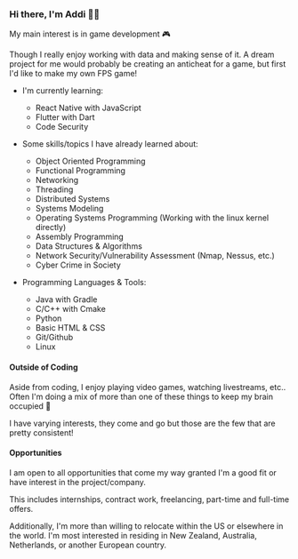### Hi there, I'm Addi 👋🏻


My main interest is in game development 🎮

Though I really enjoy working with data and making sense of it.  A dream project for me would probably be creating an anticheat for a game, but first I'd like to make my own FPS game!  

- I'm currently learning:
  - React Native with JavaScript
  - Flutter with Dart
  - Code Security
  
- Some skills/topics I have already learned about:
  - Object Oriented Programming
  - Functional Programming
  - Networking
  - Threading
  - Distributed Systems
  - Systems Modeling
  - Operating Systems Programming (Working with the linux kernel directly)
  - Assembly Programming
  - Data Structures & Algorithms
  - Network Security/Vulnerability Assessment (Nmap, Nessus, etc.)
  - Cyber Crime in Society

- Programming Languages & Tools:
  - Java with Gradle
  - C/C++ with Cmake
  - Python
  - Basic HTML & CSS
  - Git/Github
  - Linux 
 
 #### Outside of Coding
 
 Aside from coding, I enjoy playing video games, watching livestreams, etc.. Often I'm doing a mix of more than one of these things to keep my brain occupied 🙂 
 
 I have varying interests, they come and go but those are the few that are pretty consistent!
 
 #### Opportunities
 
 I am open to all opportunities that come my way granted I'm a good fit or have interest in the project/company.  
 
 This includes internships, contract work, freelancing, part-time and full-time offers.
 
 Additionally, I'm more than willing to relocate within the US or elsewhere in the world.  I'm most interested in residing in New Zealand, Australia, Netherlands, or another European country.  

